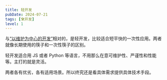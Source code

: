 ```yaml
---
title: 轻开发
pubDate: 2024-07-21
tags: [🛠️开发]
level: 1
---
```


与[“以维护为中心的开发”](/lab/20240721-maintenance-centered-development)相对的，是轻开发，比较适合短平快的一次性应用。两者就像长期使用的筷子和一次性筷子的区别。

轻开发适合用 JS 或者 Python 等语言，不用那么在意可维护性、严谨性和性能等。主打的就是灵活。

两者各有优劣，各有适用场景。所以终究还是看具体需求提供具体技术手段。
